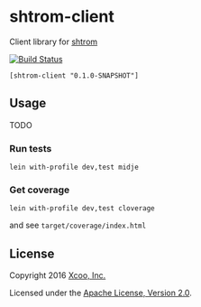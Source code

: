# shtrom-client

Client library for [shtrom](https://github.com/chrovis/shtrom)

[![Build Status](https://travis-ci.org/chrovis/shtrom-client.svg?branch=master)](https://travis-ci.org/chrovis/shtrom-client)

```
[shtrom-client "0.1.0-SNAPSHOT"]
```

## Usage

TODO

### Run tests

```
lein with-profile dev,test midje
```

### Get coverage

```
lein with-profile dev,test cloverage
```

and see `target/coverage/index.html`

## License

Copyright 2016 [Xcoo, Inc.][xcoo]

Licensed under the [Apache License, Version 2.0][apache-license-2.0].

[xcoo]: https://xcoo.jp/
[apache-license-2.0]: http://www.apache.org/licenses/LICENSE-2.0.html
